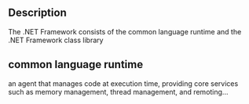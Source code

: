 ## Description 
The .NET Framework consists of the common language runtime and the .NET Framework class library

## common language runtime
an agent that manages code at execution time, providing core services such as memory management, thread management, and remoting...
